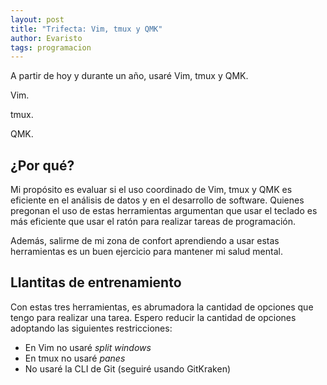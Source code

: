 ```yaml
---
layout: post
title: "Trifecta: Vim, tmux y QMK"
author: Evaristo
tags: programacion
---
```


A partir de hoy y durante un año, usaré Vim, tmux y QMK.

Vim.

tmux.

QMK.

## ¿Por qué?

Mi propósito es evaluar si el uso coordinado de Vim, tmux y QMK es eficiente en el análisis de datos y en el desarrollo
de software. Quienes pregonan el uso de estas herramientas argumentan que usar el teclado es más eficiente que usar el
ratón para realizar tareas de programación.

Además, salirme de mi zona de confort aprendiendo a usar estas herramientas es un buen ejercicio para mantener mi salud
mental.

## Llantitas de entrenamiento

Con estas tres herramientas, es abrumadora la cantidad de opciones que tengo para realizar una tarea. Espero reducir la
cantidad de opciones adoptando las siguientes restricciones:

- En Vim no usaré _split windows_
- En tmux no usaré _panes_
- No usaré la CLI de Git (seguiré usando GitKraken)

